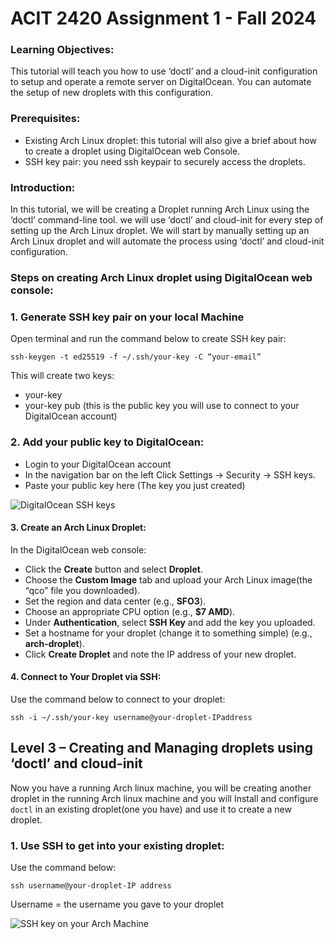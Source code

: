 # ACIT 2420 Assignment 1 - Fall 2024

### Learning Objectives:
This tutorial will teach you how to use ‘doctl’ and a cloud-init configuration to setup and operate a remote server on DigitalOcean. You can automate the setup of new droplets with this configuration.

### Prerequisites:
- Existing Arch Linux droplet:  this tutorial will also give a brief about how to create a droplet using DigitalOcean web Console.
- SSH key pair: you need ssh keypair to securely access the droplets.

### Introduction:
In this tutorial, we will be creating a Droplet running Arch Linux using the ‘doctl’ command-line tool. we will use ‘doctl’ and cloud-init for every step of setting up the Arch Linux droplet. We will start by manually setting up an Arch Linux droplet and will automate the process using ‘doctl’ and cloud-init configuration.

### Steps on creating Arch Linux droplet using DigitalOcean web console:

### 1. Generate SSH key pair on your local Machine
Open terminal and run the command below to create SSH key pair:
```
ssh-keygen -t ed25519 -f ~/.ssh/your-key -C “your-email”
```
This will create two keys: 
   - your-key 
   - your-key pub (this is the public key you will use to connect to your DigitalOcean account)
### 2. Add your public key to DigitalOcean:
- Login to your DigitalOcean account 
- In the navigation bar on the left Click Settings -> Security -> SSH keys.
- Paste your public key here (The key you just created)

![DigitalOcean SSH keys](assents/ssh_do.png)

#### 3. Create an Arch Linux Droplet:
In the DigitalOcean web console:
- Click the **Create** button and select **Droplet**.
- Choose the **Custom Image** tab and upload your Arch Linux image(the “qco” file you downloaded).
- Set the region and data center (e.g., **SFO3**).
- Choose an appropriate CPU option (e.g., **$7 AMD**).
- Under **Authentication**, select **SSH Key** and add the key you uploaded.
- Set a hostname for your droplet (change it to something simple) (e.g., **arch-droplet**).
- Click **Create Droplet** and note the IP address of your new droplet.

#### 4. Connect to Your Droplet via SSH:
Use the command below to connect to your droplet:
```
ssh -i ~/.ssh/your-key username@your-droplet-IPaddress
```

## Level 3 – Creating and Managing droplets using ‘doctl’ and cloud-init
Now you have a running Arch linux machine, you will be creating another droplet in the running Arch linux machine and you will Install and configure `doctl` in an existing droplet(one you have) and use it to create a new droplet.

### 1. Use SSH to get into your existing droplet:
Use the command below:
```
ssh username@your-droplet-IP address
```
Username = the username you gave to your droplet

![SSH key on your Arch Machine](assets/sshkkey_virtual.png)
